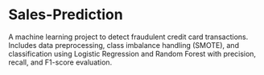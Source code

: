 # Sales-Prediction
A machine learning project to detect fraudulent credit card transactions. Includes data preprocessing, class imbalance handling (SMOTE), and classification using Logistic Regression and Random Forest with precision, recall, and F1-score evaluation.
